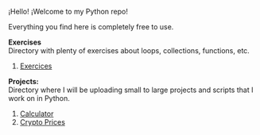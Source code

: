 ¡Hello! ¡Welcome to my Python repo!

Everything you find here is completely free to use.

**Exercises**  
Directory with plenty of exercises about loops, collections, functions, etc.
1. [Exercices](https://github.com/dgcosenza/Python/tree/main/Exercises)  

**Projects:**  
Directory where I will be uploading small to large projects and scripts that I work on in Python.

1. [Calculator](https://github.com/dgcosenza/Python/tree/main/Calculator)
2. [Crypto Prices](https://github.com/dgcosenza/Python/tree/main/Crypto_prices)
